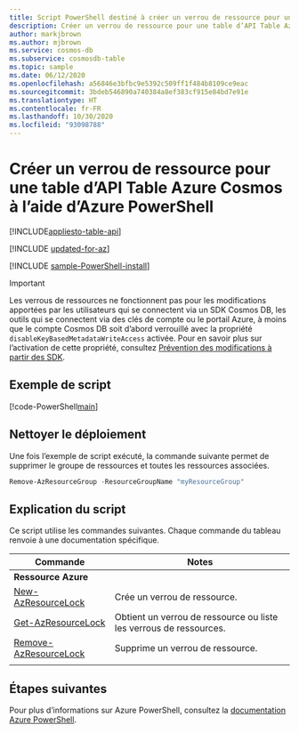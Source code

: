 ```yaml
---
title: Script PowerShell destiné à créer un verrou de ressource pour une table d’API Table Azure Cosmos
description: Créer un verrou de ressource pour une table d’API Table Azure Cosmos
author: markjbrown
ms.author: mjbrown
ms.service: cosmos-db
ms.subservice: cosmosdb-table
ms.topic: sample
ms.date: 06/12/2020
ms.openlocfilehash: a56846e3bfbc9e5392c509ff1f484b8109ce9eac
ms.sourcegitcommit: 3bdeb546890a740384a8ef383cf915e84bd7e91e
ms.translationtype: HT
ms.contentlocale: fr-FR
ms.lasthandoff: 10/30/2020
ms.locfileid: "93098788"
---
```

# <a name="create-a-resource-lock-for-azure-cosmos-table-api-table-using-azure-powershell"></a>Créer un verrou de ressource pour une table d’API Table Azure Cosmos à l’aide d’Azure PowerShell
[!INCLUDE[appliesto-table-api](../../../includes/appliesto-table-api.md)]

[!INCLUDE [updated-for-az](../../../../../includes/updated-for-az.md)]

[!INCLUDE [sample-PowerShell-install](../../../../../includes/sample-PowerShell-install-no-ssh.md)]

> [!IMPORTANT]
> Les verrous de ressources ne fonctionnent pas pour les modifications apportées par les utilisateurs qui se connectent via un SDK Cosmos DB, les outils qui se connectent via des clés de compte ou le portail Azure, à moins que le compte Cosmos DB soit d’abord verrouillé avec la propriété `disableKeyBasedMetadataWriteAccess` activée. Pour en savoir plus sur l’activation de cette propriété, consultez [Prévention des modifications à partir des SDK](../../../role-based-access-control.md#prevent-sdk-changes).

## <a name="sample-script"></a>Exemple de script

[!code-PowerShell[main](../../../../../PowerShell_scripts/cosmosdb/table/ps-table-lock.ps1 "Create, list, and remove resource locks")]

## <a name="clean-up-deployment"></a>Nettoyer le déploiement

Une fois l’exemple de script exécuté, la commande suivante permet de supprimer le groupe de ressources et toutes les ressources associées.

```PowerShell
Remove-AzResourceGroup -ResourceGroupName "myResourceGroup"
```

## <a name="script-explanation"></a>Explication du script

Ce script utilise les commandes suivantes. Chaque commande du tableau renvoie à une documentation spécifique.

| Commande | Notes |
|---|---|
|**Ressource Azure**| |
| [New-AzResourceLock](/PowerShell/module/az.resources/new-azresourcelock) | Crée un verrou de ressource. |
| [Get-AzResourceLock](/PowerShell/module/az.resources/get-azresourcelock) | Obtient un verrou de ressource ou liste les verrous de ressources. |
| [Remove-AzResourceLock](/PowerShell/module/az.resources/remove-azresourcelock) | Supprime un verrou de ressource. |
|||

## <a name="next-steps"></a>Étapes suivantes

Pour plus d’informations sur Azure PowerShell, consultez la [documentation Azure PowerShell](/PowerShell/).